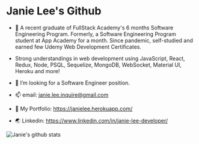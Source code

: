 # Janie Lee's Github
* 👋 A recent graduate of FullStack Academy's 6 months Software Engineering Program. Formerly, a Software Engineering Program student at App Academy for a month. Since pandemic, self-studied and earned few Udemy Web Development Certificates.

* Strong understandings in web development using JavaScript, React, Redux, Node, PSQL, Sequelize, MongoDB, WebSocket, Material UI, Heroku and more!

* 💼 I’m looking for a Software Engineer position.

* 📫 email: janie.lee.inquire@gmail.com
* 🌟 My Portfolio: https://janielee.herokuapp.com/
* 🌏 Linkedin: https://www.linkedin.com/in/janie-lee-developer/




![Janie's github stats](https://github-readme-stats.vercel.app/api?username=janie-lee-developer)



<!-- [![github](https://cloud.githubusercontent.com/assets/17016297/18839843/0e06a67a-83d2-11e6-993a-b35a182500e0.png)][1]
 -->

<!-- [![facebook](https://cloud.githubusercontent.com/assets/17016297/18839836/0a06deb4-83d2-11e6-8078-1d0974af0f63.png)][2] -->

<!-- [1]: https://github.com/janie-lee-developer
<!-- [2]: https://www.linkedin.com/in/janie-lee-37a4811b9/ -->

